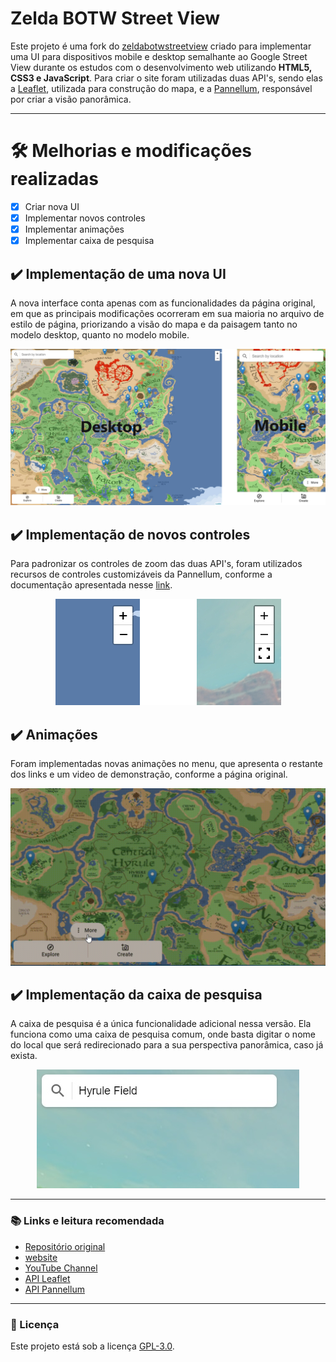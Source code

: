 # Zelda BOTW Street View  

Este projeto é uma fork do [zeldabotwstreetview](https://github.com/nassimsoftware/zeldabotwstreetview) criado para implementar uma UI para dispositivos mobile e desktop semalhante ao Google Street View durante os estudos com o desenvolvimento web utilizando **HTML5, CSS3 e JavaScript**. Para criar o site foram utilizadas duas API's, sendo elas a [Leaflet](https://leafletjs.com/), utilizada para construção do mapa, e a [Pannellum](https://pannellum.org/documentation/api/), responsável por criar a visão panorâmica.

***
# 🛠 Melhorias e modificações realizadas

- [x] Criar nova UI
- [x] Implementar novos controles
- [x] Implementar animações
- [x] Implementar caixa de pesquisa
## ✔️ Implementação de uma nova UI
A nova interface conta apenas com as funcionalidades da página original, em que as principais modificações ocorreram em sua maioria no arquivo de estilo de página, priorizando a visão do mapa e da paisagem tanto no modelo desktop, quanto no modelo mobile.

<p align = "center">
    <img src = "./assets/images/layout.png">
</p>

## ✔️ Implementação de novos controles
Para padronizar os controles de zoom das duas API's, foram utilizados recursos de controles customizáveis da Pannellum, conforme a documentação apresentada nesse [link](https://pannellum.org/documentation/examples/custom-controls/).

<p align = "center">
    <img src = "./assets/images/controls.png">
</p>

## ✔️ Animações
Foram implementadas novas animações no menu, que apresenta o restante dos links e um video de demonstração, conforme a página original. 

![Animation Menu](./assets/images/animation.gif)

## ✔️ Implementação da caixa de pesquisa
A caixa de pesquisa é a única funcionalidade adicional nessa versão. Ela funciona como uma caixa de pesquisa comum, onde basta digitar o nome do local que será redirecionado para a sua perspectiva panorâmica, caso já exista.

<p align = "center">
    <img src = "./assets/images/search.jpg">
</p>

***
### 📚 Links e leitura recomendada 

* [Repositório original](https://github.com/nassimsoftware/zeldabotwstreetview)
* [website](https://nassimsoftware.github.io/zeldabotwstreetview)
* [YouTube Channel](https://www.youtube.com/watch?v=EYtB1rkwcfU)
* [API Leaflet](https://leafletjs.com/)
* [API Pannellum](https://pannellum.org/documentation/api/)
***

### 📝 Licença

Este projeto está sob a licença [GPL-3.0](https://github.com/JosManoel/zeldabotwstreetview/blob/implement_new_UI/LICENSE).
